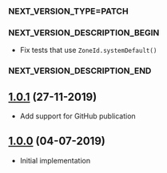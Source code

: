 ### NEXT_VERSION_TYPE=PATCH
### NEXT_VERSION_DESCRIPTION_BEGIN
* Fix tests that use `ZoneId.systemDefault()`
### NEXT_VERSION_DESCRIPTION_END
## [1.0.1]() (27-11-2019)

* Add support for GitHub publication

## [1.0.0]() (04-07-2019)

* Initial implementation